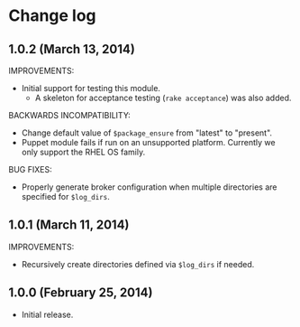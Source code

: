 # Change log

## 1.0.2 (March 13, 2014)

IMPROVEMENTS:

* Initial support for testing this module.
    * A skeleton for acceptance testing (`rake acceptance`) was also added.

BACKWARDS INCOMPATIBILITY:

* Change default value of `$package_ensure` from "latest" to "present".
* Puppet module fails if run on an unsupported platform.  Currently we only support the RHEL OS family.

BUG FIXES:

* Properly generate broker configuration when multiple directories are specified for `$log_dirs`.


## 1.0.1 (March 11, 2014)

IMPROVEMENTS:

* Recursively create directories defined via `$log_dirs` if needed.


## 1.0.0 (February 25, 2014)

* Initial release.

